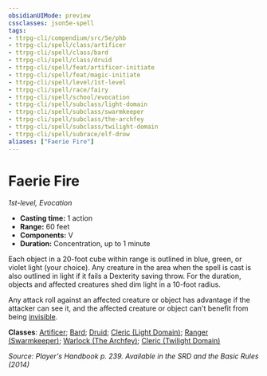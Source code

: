 ```yaml
---
obsidianUIMode: preview
cssclasses: json5e-spell
tags:
- ttrpg-cli/compendium/src/5e/phb
- ttrpg-cli/spell/class/artificer
- ttrpg-cli/spell/class/bard
- ttrpg-cli/spell/class/druid
- ttrpg-cli/spell/feat/artificer-initiate
- ttrpg-cli/spell/feat/magic-initiate
- ttrpg-cli/spell/level/1st-level
- ttrpg-cli/spell/race/fairy
- ttrpg-cli/spell/school/evocation
- ttrpg-cli/spell/subclass/light-domain
- ttrpg-cli/spell/subclass/swarmkeeper
- ttrpg-cli/spell/subclass/the-archfey
- ttrpg-cli/spell/subclass/twilight-domain
- ttrpg-cli/spell/subrace/elf-drow
aliases: ["Faerie Fire"]
---
```

# Faerie Fire
*1st-level, Evocation*  

- **Casting time:** 1 action
- **Range:** 60 feet
- **Components:** V
- **Duration:** Concentration, up to 1 minute

Each object in a 20-foot cube within range is outlined in blue, green, or violet light (your choice). Any creature in the area when the spell is cast is also outlined in light if it fails a Dexterity saving throw. For the duration, objects and affected creatures shed dim light in a 10-foot radius.

Any attack roll against an affected creature or object has advantage if the attacker can see it, and the affected creature or object can't benefit from being [invisible](3-Mechanics/CLI/rules/conditions.md#Invisible).

**Classes**: [Artificer](list-spells-classes-artificer); [Bard](list-spells-classes-bard); [Druid](list-spells-classes-druid); [Cleric (Light Domain)](list-spells-classes-cleric-light-domain); [Ranger (Swarmkeeper)](list-spells-classes-ranger-swarmkeeper-tce); [Warlock (The Archfey)](list-spells-classes-warlock-the-archfey); [Cleric (Twilight Domain)](list-spells-classes-cleric-twilight-domain-tce)

*Source: Player's Handbook p. 239. Available in the <span title='Systems Reference Document (5.1)'>SRD</span> and the Basic Rules (2014)*
